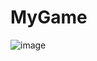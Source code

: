 # MyGame

![image](https://user-images.githubusercontent.com/111496194/185786025-8acc55b0-df0d-4e42-9a9a-79c240fb5609.png)

